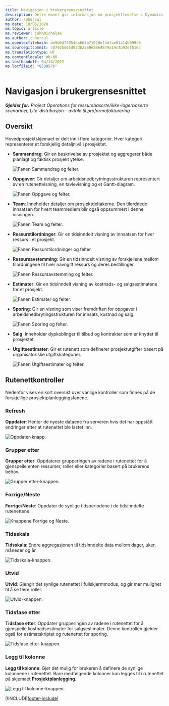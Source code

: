 ```yaml
---
title: Navigasjon i brukergrensesnittet
description: Dette emnet gir informasjon om prosjektledelse i Dynamics 365 Project-operasjoner.
author: ruhercul
ms.date: 10/05/2020
ms.topic: article
ms.reviewer: johnmichalak
ms.author: ruhercul
ms.openlocfilehash: de9d0477954da664b71020ef4dfae81a14b999c6
ms.sourcegitcommit: c0792bd65d92db25e0e8864879a19c4b93efb10c
ms.translationtype: HT
ms.contentlocale: nb-NO
ms.lasthandoff: 04/14/2022
ms.locfileid: "8589576"
---
```

# <a name="navigating-the-user-interface"></a>Navigasjon i brukergrensesnittet

_**Gjelder for:** Project Operations for ressursbaserte/ikke-lagerbaserte scenarioer, Lite-distribusjon – avtale til proformafakturering_

## <a name="overview"></a>Oversikt

Hovedprosjektskjemaet er delt inn i flere kategorier. Hver kategori representerer et forskjellig detaljnivå i prosjektet.

- **Sammendrag**: Gir en beskrivelse av prosjektet og aggregerer både planlagt og faktisk prosjekt ytelse.

    ![Fanen Sammendrag og felter.](media/navigation7.png)

- **Oppgaver**: Gir detaljer om arbeidsnedbrytningsstrukturen representert av en rutenettvisning, en tavlevisning og et Gantt-diagram.

    ![Fanen Oppgave og felter.](media/navigation8.png)

- **Team**: Inneholder detaljer om prosjektdeltakerne. Den tilordnede innsatsen for hvert teammedlem blir også oppsummert i denne visningen.

    ![Fanen Team og felter.](media/navigation9.png)

- **Ressurstilordninger**: Gir en tidsinndelt visning av innsatsen for hver ressurs i et prosjekt.

    ![Fanen Ressurstilordninger og felter.](media/navigation10.png)

- **Ressursavstemming**: Gir en tidsinndelt visning av forskjellene mellom tilordningene til hver navngitt ressurs og deres bestillinger.

    ![Fanen Ressursavstemming og felter.](media/navigation11.png)

- **Estimater**: Gir en tidsinndelt visning av kostnads- og salgsestimatene for et prosjekt.

    ![Fanen Estimater og felter.](media/navigation12.png)

- **Sporing**: Gir en visning som viser fremdriften for oppgaver i arbeidsnedbrytingsstrukturen for innsats, kostnad og salg.

    ![Fanen Sporing og felter.](media/navigation13.png)

- **Salg**: Inneholder dypkoblinger til tilbud og kontrakter som er knyttet til prosjektet.

- **Utgiftsestimater**: Gir et rutenett som definerer prosjektutgifter basert på organisatoriske utgiftskategorier.

    ![Fanen Utgiftsestimater og felter.](media/navigation14.png)

## <a name="grid-controls"></a>Rutenettkontroller

Nedenfor vises en kort oversikt over vanlige kontroller som finnes på de forskjellige prosjektplanleggingsfanene.

### <a name="refresh"></a>Refresh

**Oppdater**: Henter de nyeste dataene fra serveren hvis det har oppstått endringer etter at rutenettet ble lastet inn.

![Oppdater-knapp.](media/navigation7.png)

### <a name="group-by"></a>Grupper etter

**Grupper etter**: Oppdaterer grupperingen av radene i rutenettet for å gjenspeile enten ressurser, roller eller kategorier basert på brukerens behov.

![Grupper etter-knappen.](media/navigation6.png)

### <a name="previousnext"></a>Forrige/Neste

**Forrige**/**Neste**: Oppdater de synlige tidsperiodene i de tidsinndelte rutenettene.

![Knappene Forrige og Neste.](media/navigation2.png)

### <a name="timescale"></a>Tidsskala

**Tidsskala**: Endre aggregasjonen til tidsinndelte data mellom dager, uker, måneder og år.

![Tidsskala-knappen.](media/navigation3.png)

### <a name="expand"></a>Utvid

**Utvid**: Gjengir det synlige rutenettet i fullskjermmodus, og gir mer mulighet til å se flere roller.

![Utvid-knappen.](media/navigation4.png)

### <a name="time-phase-by"></a>Tidsfase etter

**Tidsfase etter**: Oppdater grupperingen av radene i rutenettet for å gjenspeile kostnadsestimater for salgsestimater. Denne kontrollen gjelder også for estimatskriptet og rutenettet for sporing.

![Tidsfase etter-knappen.](media/navigation0.png)

### <a name="add-column"></a>Legg til kolonne

**Legg til kolonne**: Gjør det mulig for brukeren å definere de synlige kolonnene i rutenettet. Bare medfølgende kolonner kan legges til i rutenettet på skjemaet **Prosjektplanlegging**.

![Legg til kolonne-knappen.](media/navigation5.png)


[!INCLUDE[footer-include](../includes/footer-banner.md)]